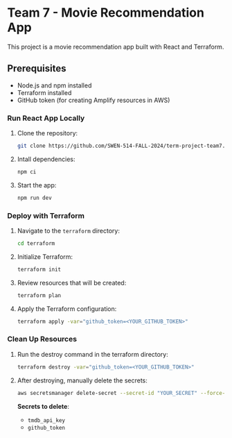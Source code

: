 # Team 7 - Movie Recommendation App

This project is a movie recommendation app built with React and Terraform.

## Prerequisites

- Node.js and npm installed
- Terraform installed
- GitHub token (for creating Amplify resources in AWS)

### Run React App Locally

1. Clone the repository:

   ```bash
   git clone https://github.com/SWEN-514-FALL-2024/term-project-team7.git
   ```

2. Intall dependencies:

   ```bash
   npm ci
   ```

3. Start the app:

   ```bash
   npm run dev
   ```

### Deploy with Terraform

1. Navigate to the `terraform` directory:

   ```bash
   cd terraform
   ```

2. Initialize Terraform:

   ```bash
   terraform init
   ```

3. Review resources that will be created:

   ```bash
   terraform plan
   ```

4. Apply the Terraform configuration:
   ```bash
   terraform apply -var="github_token=<YOUR_GITHUB_TOKEN>"
   ```

### Clean Up Resources

1. Run the destroy command in the terraform directory:

   ```bash
   terraform destroy -var="github_token=<YOUR_GITHUB_TOKEN>"
   ```

2. After destroying, manually delete the secrets:

   ```bash
   aws secretsmanager delete-secret --secret-id "YOUR_SECRET" --force-delete-without-recovery
   ```

   **Secrets to delete**:

   - `tmdb_api_key`
   - `github_token`
